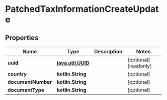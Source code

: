 
# PatchedTaxInformationCreateUpdate

## Properties
Name | Type | Description | Notes
------------ | ------------- | ------------- | -------------
**uuid** | [**java.util.UUID**](java.util.UUID.md) |  |  [optional] [readonly]
**country** | **kotlin.String** |  |  [optional]
**documentNumber** | **kotlin.String** |  |  [optional]
**documentType** | **kotlin.String** |  |  [optional]



